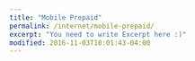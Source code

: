 ```yaml
---
title: "Mobile Prepaid"
permalink: /internet/mobile-prepaid/
excerpt: "You need to write Excerpt here :)"
modified: 2016-11-03T10:01:43-04:00
---
```


<script language="JavaScript" type="text/javascript" src="//banners.webmasterplan.com/view.asp?site=8052&ref=421183&type=html&hnb=4&lcid=55364&pid=8052&mr=50&dt=3&css=1&w=728&h=2625&rh=50&js=1"></script>
